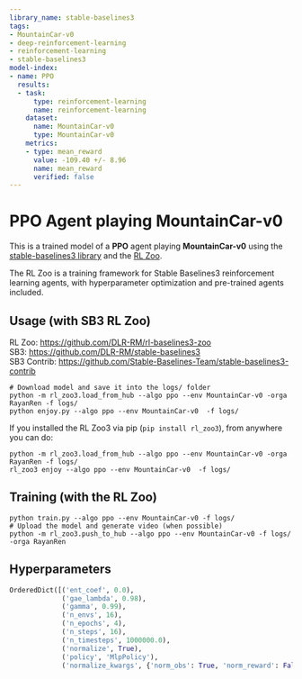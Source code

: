```yaml
---
library_name: stable-baselines3
tags:
- MountainCar-v0
- deep-reinforcement-learning
- reinforcement-learning
- stable-baselines3
model-index:
- name: PPO
  results:
  - task:
      type: reinforcement-learning
      name: reinforcement-learning
    dataset:
      name: MountainCar-v0
      type: MountainCar-v0
    metrics:
    - type: mean_reward
      value: -109.40 +/- 8.96
      name: mean_reward
      verified: false
---
```


# **PPO** Agent playing **MountainCar-v0**
This is a trained model of a **PPO** agent playing **MountainCar-v0**
using the [stable-baselines3 library](https://github.com/DLR-RM/stable-baselines3)
and the [RL Zoo](https://github.com/DLR-RM/rl-baselines3-zoo).

The RL Zoo is a training framework for Stable Baselines3
reinforcement learning agents,
with hyperparameter optimization and pre-trained agents included.

## Usage (with SB3 RL Zoo)

RL Zoo: https://github.com/DLR-RM/rl-baselines3-zoo<br/>
SB3: https://github.com/DLR-RM/stable-baselines3<br/>
SB3 Contrib: https://github.com/Stable-Baselines-Team/stable-baselines3-contrib

```
# Download model and save it into the logs/ folder
python -m rl_zoo3.load_from_hub --algo ppo --env MountainCar-v0 -orga RayanRen -f logs/
python enjoy.py --algo ppo --env MountainCar-v0  -f logs/
```

If you installed the RL Zoo3 via pip (`pip install rl_zoo3`), from anywhere you can do:
```
python -m rl_zoo3.load_from_hub --algo ppo --env MountainCar-v0 -orga RayanRen -f logs/
rl_zoo3 enjoy --algo ppo --env MountainCar-v0  -f logs/
```

## Training (with the RL Zoo)
```
python train.py --algo ppo --env MountainCar-v0 -f logs/
# Upload the model and generate video (when possible)
python -m rl_zoo3.push_to_hub --algo ppo --env MountainCar-v0 -f logs/ -orga RayanRen
```

## Hyperparameters
```python
OrderedDict([('ent_coef', 0.0),
             ('gae_lambda', 0.98),
             ('gamma', 0.99),
             ('n_envs', 16),
             ('n_epochs', 4),
             ('n_steps', 16),
             ('n_timesteps', 1000000.0),
             ('normalize', True),
             ('policy', 'MlpPolicy'),
             ('normalize_kwargs', {'norm_obs': True, 'norm_reward': False})])
```

